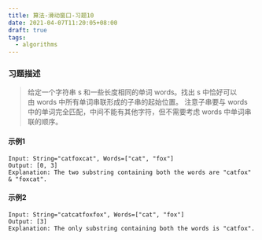 ```yaml
---
title: 算法-滑动窗口-习题10
date: 2021-04-07T11:20:05+08:00
draft: true
tags:
  - algorithms
---
```

### 习题描述
> 给定一个字符串 s 和一些长度相同的单词 words。找出 s 中恰好可以由 words 中所有单词串联形成的子串的起始位置。
> 注意子串要与 words 中的单词完全匹配，中间不能有其他字符，但不需要考虑 words 中单词串联的顺序。

#### 示例1
```
Input: String="catfoxcat", Words=["cat", "fox"]
Output: [0, 3]
Explanation: The two substring containing both the words are "catfox" & "foxcat".
```
#### 示例2
```
Input: String="catcatfoxfox", Words=["cat", "fox"]
Output: [3]
Explanation: The only substring containing both the words is "catfox".
```


